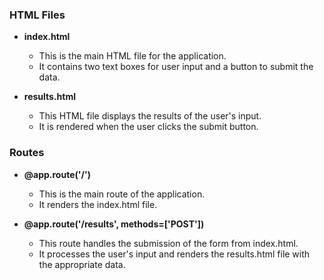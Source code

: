 ### HTML Files
- **index.html**
  - This is the main HTML file for the application. 
  - It contains two text boxes for user input and a button to submit the data.

- **results.html**
  - This HTML file displays the results of the user's input. 
  -  It is rendered when the user clicks the submit button.

### Routes
- **@app.route('/')**
  - This is the main route of the application. 
  - It renders the index.html file.

- **@app.route('/results', methods=['POST'])**
  - This route handles the submission of the form from index.html. 
  - It processes the user's input and renders the results.html file with the appropriate data.